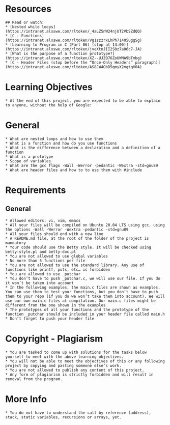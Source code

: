 # Resources
	## Read or watch:
	* [Nested while loops](https://intranet.alxswe.com/rltoken/_4aLZ5nW24njUT2VbSZdQQ)
	* [C - Functions](https://intranet.alxswe.com/rltoken/Vg1zzzrxLhPh71405uggSg)
	* [Learning to Program in C (Part 06) (stop at 14:00)](https://intranet.alxswe.com/rltoken/jveXtnJII2S0z7a06c7-JA)
	* [What is the purpose of a function prototype?](https://intranet.alxswe.com/rltoken/XZ--UJZO76ZoUWNA9bTmbg)
	* [C - Header Files (stop before the “Once-Only Headers” paragraph)](https://intranet.alxswe.com/rltoken/AS8JW4ObD5gmyX2mgtqV0A)
# Learning Objectives
	* At the end of this project, you are expected to be able to explain to anyone, without the help of Google:

# General
	* What are nested loops and how to use them
	* What is a function and how do you use functions
	* What is the difference between a declaration and a definition of a function
	* What is a prototype
	* Scope of variables
	* What are the gcc flags -Wall -Werror -pedantic -Wextra -std=gnu89
	* What are header files and how to to use them with #include
# Requirements
## General
	* Allowed editors: vi, vim, emacs
	* All your files will be compiled on Ubuntu 20.04 LTS using gcc, using the options -Wall -Werror -Wextra -pedantic -std=gnu89
	* All your files should end with a new line
	* A README.md file, at the root of the folder of the project is mandatory
	* Your code should use the Betty style. It will be checked using betty-style.pl and betty-doc.pl
	* You are not allowed to use global variables
	* No more than 5 functions per file
	* You are not allowed to use the standard library. Any use of functions like printf, puts, etc… is forbidden
	* You are allowed to use _putchar
	* You don’t have to push _putchar.c, we will use our file. If you do it won’t be taken into account
	* In the following examples, the main.c files are shown as examples. You can use them to test your functions, but you don’t have to push them to your repo (if you do we won’t take them into account). We will use our own main.c files at compilation. Our main.c files might be different from the one shown in the examples
	* The prototypes of all your functions and the prototype of the function _putchar should be included in your header file called main.h
	* Don’t forget to push your header file
# Copyright - Plagiarism
	* You are tasked to come up with solutions for the tasks below yourself to meet with the above learning objectives.
	* You will not be able to meet the objectives of this or any following project by copying and pasting someone else’s work.
	* You are not allowed to publish any content of this project.
	* Any form of plagiarism is strictly forbidden and will result in removal from the program.
# More Info
	* You do not have to understand the call by reference (address), stack, static variables, recursions or arrays, yet.
